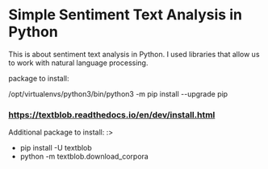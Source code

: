 # Simple Sentiment Text Analysis in Python

This is about sentiment text analysis in Python. I used libraries that allow us to work with natural language processing.

package to install:

/opt/virtualenvs/python3/bin/python3 -m pip install --upgrade pip

### https://textblob.readthedocs.io/en/dev/install.html

Additional package to install:
:>

+ pip install -U textblob
+ python -m textblob.download_corpora
